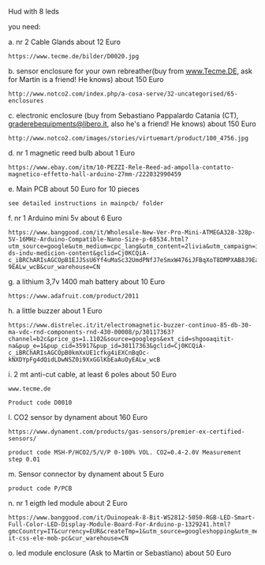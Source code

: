 Hud with 8 leds

you need:

a. nr 2 Cable Glands about 12 Euro

	https://www.tecme.de/bilder/D0020.jpg

b. sensor enclosure for your own rebreather(buy from www.Tecme.DE, ask for Martin is a friend! He knows) about 150 Euro

	http://www.notco2.com/index.php/a-cosa-serve/32-uncategorised/65-enclosures

c. electronic enclosure (buy from Sebastiano Pappalardo Catania (CT), graderebequipments@libero.it, also he's a friend! He knows) about 150 Euro

	http://www.notco2.com/images/stories/virtuemart/product/100_4756.jpg

d. nr 1 magnetic reed bulb about 1 Euro

	https://www.ebay.com/itm/10-PEZZI-Rele-Reed-ad-ampolla-contatto-magnetico-effetto-hall-arduino-27mm-/222032990459

e. Main PCB about 50 Euro for 10 pieces

	see detailed instructions in mainpcb/ folder

f. nr 1 Arduino mini 5v about 6 Euro

	https://www.banggood.com/it/Wholesale-New-Ver-Pro-Mini-ATMEGA328-328p-5V-16MHz-Arduino-Compatible-Nano-Size-p-68534.html?utm_source=google&utm_medium=cpc_lang&utm_content=2livia&utm_campaign=it-ds-indu-medicion-content&gclid=Cj0KCQiA-c_iBRChARIsAGCOpB1EJJSsU6Yf4uMaSc32UmdPNfJ7eSmxW476iJFBqXoT8DMPXAB8J9EaAv-9EALw_wcB&cur_warehouse=CN

g. a lithium 3,7v 1400 mah battery about 10 Euro

	https://www.adafruit.com/product/2011

h. a little buzzer about 1 Euro

	https://www.distrelec.it/it/electromagnetic-buzzer-continuo-85-db-30-ma-vdc-rnd-components-rnd-430-00008/p/30117363?channel=b2c&price_gs=1.1102&source=googleps&ext_cid=shgooaqitit-na&pup_e=1&pup_cid=35917&pup_id=30117363&gclid=Cj0KCQiA-c_iBRChARIsAGCOpB0kmXxUE1cfkg4iEXCnBqOc-kNXDYpFg4dQidLDwNSZ0i9XxGGlKbEaAuOyEALw_wcB

i. 2 mt anti-cut cable, at least 6 poles about 50 Euro

	www.tecme.de

	Product code D0010

l. CO2 sensor by dynament about 160 Euro

	https://www.dynament.com/products/gas-sensors/premier-ex-certified-sensors/

	product code MSH-P/HCO2/5/V/P 0-100% VOL. CO2=0.4-2.0V Measurement step 0.01

m. Sensor connector by dynament about 5 Euro

	product code P/PCB

n. nr 1 eigth led module about 2 Euro

	https://www.banggood.com/it/Duinopeak-8-Bit-WS2812-5050-RGB-LED-Smart-Full-Color-LED-Display-Module-Board-For-Arduino-p-1329241.html?gmcCountry=IT&currency=EUR&createTmp=1&utm_source=googleshopping&utm_medium=cpc_bgs&utm_content=frank&utm_campaign=pla-it-css-ele-mob-pc&cur_warehouse=CN

o. led module enclosure (Ask to Martin or Sebastiano) about 50 Euro


